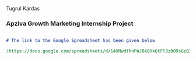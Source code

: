 Tugrul Kardas

### Apziva Growth Marketing Internship Project

```markdown

# The link to the Google Spreadsheet has been given below

[https://docs.google.com/spreadsheets/d/14XMwdthnPAJBkQHkGtFl3zDO9sGzQ3InVDFBoo-EC5Q/edit?usp=sharing](url)
```

